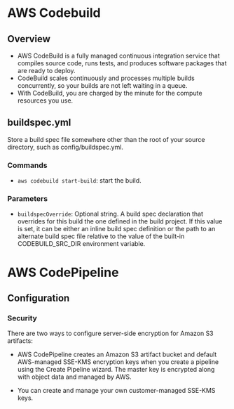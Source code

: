 # AWS Codebuild

## Overview

- AWS CodeBuild is a fully managed continuous integration service that compiles source code, runs tests, and produces software packages that are ready to deploy.
- CodeBuild scales continuously and processes multiple builds concurrently, so your builds are not left waiting in a queue.
- With CodeBuild, you are charged by the minute for the compute resources you use.

## buildspec.yml

Store a build spec file somewhere other than the root of your source directory, such as config/buildspec.yml.

### Commands

- `aws codebuild start-build`: start the build.

### Parameters

- `buildspecOverride`: Optional string. A build spec declaration that overrides for this build the one defined in the build project. If this value is set, it can be either an inline build spec definition or the path to an alternate build spec file relative to the value of the built-in CODEBUILD_SRC_DIR environment variable.

# AWS CodePipeline

## Configuration

### Security

There are two ways to configure server-side encryption for Amazon S3 artifacts:

- AWS CodePipeline creates an Amazon S3 artifact bucket and default AWS-managed SSE-KMS encryption keys when you create a pipeline using the Create Pipeline wizard. The master key is encrypted along with object data and managed by AWS.

- You can create and manage your own customer-managed SSE-KMS keys.
